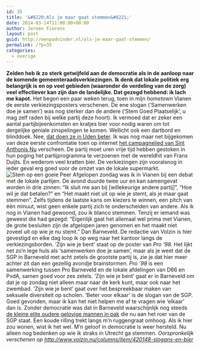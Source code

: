 ```yaml
---
id: 35
title: '&#8220;Als je maar gaat stemmen&#8221;'
date: 2014-03-14T11:00:00+00:00
author: Jeroen Fierens
layout: post
guid: http://eenpadvinder.nl/als-je-maar-gaat-stemmen/
permalink: /?p=35
categories:
  - overige
---
```

**Zelden heb ik zo sterk getwijfeld aan de democratie als in de aanloop naar de komende gemeenteraadsverkiezingen. Ik denk dat lokale politiek erg belangrijk is en op veel gebieden (waaronder de verdeling van de zorg) veel effectiever kan zijn dan de landelijke. Dat gezegd hebbend: ik lach me kapot.**  Het begon een paar weken terug, toen in mijn *hometown* Vianen de eerste verkiezingsposters verschenen. De ene slogan (‘Samenwerken doe je samen’) was nog sterker dan de andere (‘Stem Goed Plaatselijk’, u mag zelf raden bij welke partij deze hoort). Ik vermoed dat er zeker een aantal partijbijeenkomsten en kratjes bier voor nodig waren om tot dergelijke geniale zinspelingen te komen. Wellicht ook een dartbord en blinddoek. Nee, [dat doen ze in Uden beter](/content/images/2015/09/posterrene.jpg). Ik was nog maar net bijgekomen van deze eerste confrontatie toen op internet [het campagnelied van Sint Anthonis Nu](https://www.youtube.com/watch?v=9_PRhDYHGVU) verscheen. De partij moet uren vrije tijd hebben gestoken in hun poging het partijprogramma te verzoenen met de wereldhit van Frans Duijts. En wederom veel kratten bier. De verkiezingen zijn vooralsnog in ieder geval erg goed voor de omzet van de lokale supermarkt.  ![Stem op een goeie Peer](/content/images/2015/09/posterrene.jpg)  Afgelopen zondag was ik in Vianen bij een debat met de lokale partijen. De avond duurde twee uur en kan samengevat worden in drie zinnen: “Ik sluit me aan bij [willekeurige andere partij]”, “Hoe wil je dat betalen?” en “Het maakt niet uit op wie je stemt, als je maar gaat stemmen”. Zelfs tijdens de laatste kans om kiezers te winnen, een pitch van één minuut, wist geen enkele partij zich te onderscheiden van andere. Als ik nog in Vianen had gewoond, zou ik blanco stemmen. Tenzij er iemand was geweest die had gezegd: “Eigenlijk gaat het allemaal wel prima met Vianen, de grote besluiten zijn de afgelopen jaren genomen en het maakt niet zoveel uit op wie je nu stemt.”  Dan Barneveld. De redactie van Volzin is hier gevestigd en elke dag loop ik op weg naar het kantoor langs de verkiezingsborden. ‘Zijn wie je bent’ staat op de poster van *Pro ’98.* Het lijkt net zo’n lege huls als ‘samenwerken doe je samen’, maar als je weet dat de SGP in Barneveld met acht zetels de grootste partij is, zie je dat hier meer achter zit dan een gezellig avondje brainstormen. *Pro ’98* is een samenwerking tussen Pro Barneveld en de lokale afdelingen van D66 en PvdA, samen goed voor zes zetels. ‘Zijn wie je bent’ gaat er in Barneveld om dat je op zondag niet alleen maar naar de kerk kunt, maar ook naar het zwembad. ‘Zijn wie je bent’ gaat over het bespreekbaar maken van seksuele diversiteit op scholen. ‘Beter voor elkaar’ is de slogan van de SGP. Goed gevonden, maar ik kan het niet helpen me af te vragen wie ‘elkaar’ dan is. Zonder democratie was dat in Barneveld waarschijnlijk nog steeds [de kleine elite oudere gelovige mannen in pak](http://barneveld.sgp.nl/Fractie) die nu aan het roer van de SGP staat.  Een koude rilling trekt langs m’n ruggengraat omhoog. Als ik hier zou wonen, wist ik het wel. M’n geloof in democratie is weer hersteld. Nu alleen nog bedenken op wie ik straks in Utrecht ga stemmen.  *Oorspronkelijk verschenen op http://www.volzin.nu/columns/item/420148-slogans-en-bier*